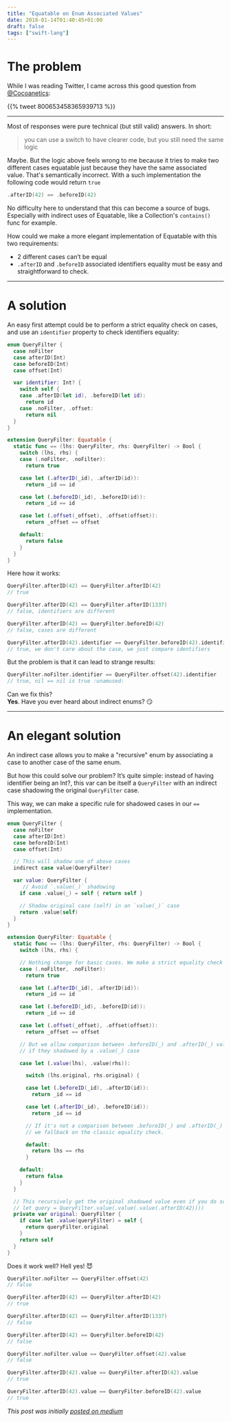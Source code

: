 ```yaml
---
title: "Equatable on Enum Associated Values"
date: 2018-01-14T01:40:45+01:00
draft: false
tags: ["swift-lang"]
---
```


# The problem

While I was reading Twitter, I came across this good question from [@Cocoanetics](https://twitter.com/Cocoanetics):

{{% tweet 800653458365939713 %}}

---

Most of responses were pure technical (but still valid) answers. In short:

> you can use a switch to have clearer code, but you still need the same logic

Maybe. But the logic above feels wrong to me because it tries to make two different cases equatable just because they have the same associated value. That's semantically incorrect. With a such implementation the following code would return `true`
```swift
.afterID(42) == .beforeID(42)
```

No difficulty here to understand that this can become a source of bugs. Especially with indirect uses of Equatable, like a Collection's `contains()` func for example.

How could we make a more elegant implementation of Equatable with this two requirements:
- 2 different cases can’t be equal
- `.afterID` and `.beforeID` associated identifiers equality must be easy and straightforward to check.

---

# A solution

An easy first attempt could be to perform a strict equality check on cases, and use an `identifier` property to check identifiers equality:

```swift
enum QueryFilter {
  case noFilter
  case afterID(Int)
  case beforeID(Int)
  case offset(Int)

  var identifier: Int? {
    switch self {
    case .afterID(let id), .beforeID(let id):
      return id
    case .noFilter, .offset:
      return nil
  }
}
```

```swift
extension QueryFilter: Equatable {
  static func == (lhs: QueryFilter, rhs: QueryFilter) -> Bool {
    switch (lhs, rhs) {
    case (.noFilter, .noFilter):
      return true

    case let (.afterID(_id), .afterID(id)):
      return _id == id

    case let (.beforeID(_id), .beforeID(id)):
      return _id == id

    case let (.offset(_offset), .offset(offset)):
      return _offset == offset

    default:
      return false
    }
  }
}
```

Here how it works:
```swift
QueryFilter.afterID(42) == QueryFilter.afterID(42)
// true

QueryFilter.afterID(42) == QueryFilter.afterID(1337)
// false, identifiers are different

QueryFilter.afterID(42) == QueryFilter.beforeID(42)
// false, cases are different

QueryFilter.afterID(42).identifier == QueryFilter.beforeID(42).identifier
// true, we don't care about the case, we just compare identifiers
```

But the problem is that it can lead to strange results:
```swift
QueryFilter.noFilter.identifier == QueryFilter.offset(42).identifier
// true, nil == nil is true :unamused:
```

Can we fix this?<br/>
**Yes**. Have you ever heard about indirect enums? :smirk:

---

# An elegant solution

An indirect case allows you to make a "recursive" enum by associating a case to another case of the same enum.

But how this could solve our problem? It’s quite simple: instead of having identifier being an Int?, this var can be itself a `QueryFilter` with an indirect case shadowing the original `QueryFilter` case.

This way, we can make a specific rule for shadowed cases in our `==` implementation.

```swift
enum QueryFilter {
  case noFilter
  case afterID(Int)
  case beforeID(Int)
  case offset(Int)

  // This will shadow one of above cases
  indirect case value(QueryFilter)

  var value: QueryFilter {
     // Avoid `.value(_)` shadowing
    if case .value(_) = self { return self }

    // Shadow original case (self) in an `value(_)` case
    return .value(self)
  }
}
```

```swift
extension QueryFilter: Equatable {
  static func == (lhs: QueryFilter, rhs: QueryFilter) -> Bool {
    switch (lhs, rhs) {

    // Nothing change for basic cases. We make a strict equality check
    case (.noFilter, .noFilter):
      return true

    case let (.afterID(_id), .afterID(id)):
      return _id == id

    case let (.beforeID(_id), .beforeID(id)):
      return _id == id

    case let (.offset(_offset), .offset(offset)):
      return _offset == offset

    // But we allow comparison between .beforeID(_) and .afterID(_) values
    // if they shadowed by a .value(_) case

    case let (.value(lhs), .value(rhs)):

      switch (lhs.original, rhs.original) {

      case let (.beforeID(_id), .afterID(id)):
        return _id == id

      case let (.afterID(_id), .beforeID(id)):
        return _id == id

      // If it's not a comparison between .beforeID(_) and .afterID(_)
      // we fallback on the classic equality check.

      default:
        return lhs == rhs
      }

    default:
      return false
    }
  }

  // This recursively get the original shadowed value even if you do somwthing like :
  // let query = QueryFilter.value(.value(.value(.afterID(42))))
  private var original: QueryFilter {
    if case let .value(queryFilter) = self {
      return queryFilter.original
    }
    return self
  }
}
```

Does it work well? Hell yes! 😈

```swift
QueryFilter.noFilter == QueryFilter.offset(42)
// false

QueryFilter.afterID(42) == QueryFilter.afterID(42)
// true

QueryFilter.afterID(42) == QueryFilter.afterID(1337)
// false

QueryFilter.afterID(42) == QueryFilter.beforeID(42)
// false

QueryFilter.noFilter.value == QueryFilter.offset(42).value
// false

QueryFilter.afterID(42).value == QueryFilter.afterID(42).value
// true

QueryFilter.afterID(42).value == QueryFilter.beforeID(42).value
// true
```

_This post was initially [posted on medium](https://medium.com/@jegnux/on-swift-enums-with-associated-value-equality-e815a768d9b0)_
